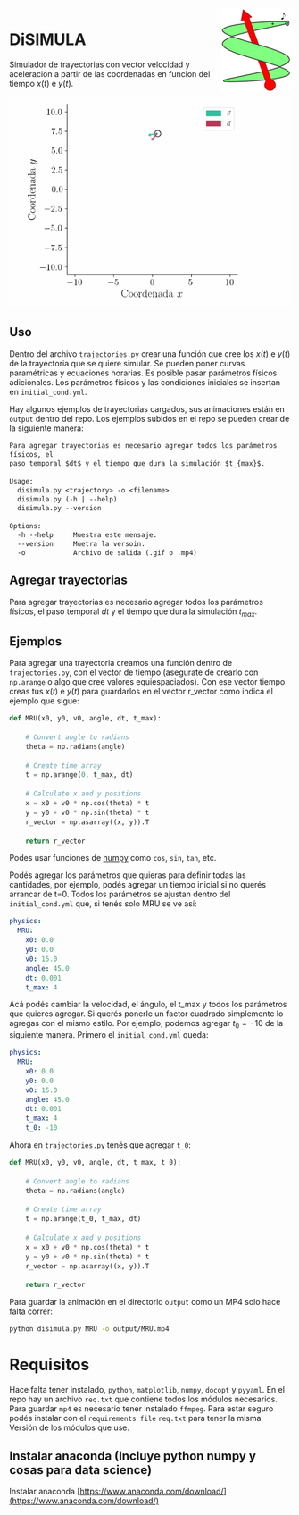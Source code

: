 <img src="logo.png" align="right" />

# DiSIMULA

Simulador de trayectorias con vector velocidad y aceleracion a partir de las 
coordenadas en funcion del tiempo $x(t)$ e $y(t)$.

![](output/olita.gif)

## Uso

Dentro del archivo `trajectories.py` crear una función que cree los $x(t)$ e $y(t)$ 
de la trayectoria que se quiere simular. Se pueden poner curvas paramétricas y 
ecuaciones horarias. Es posible pasar parámetros físicos adicionales. Los 
parámetros físicos y las condiciones iniciales se insertan en `initial_cond.yml`.

Hay algunos ejemplos de trayectorias cargados, sus animaciones están en `output` dentro del repo. Los ejemplos subidos en el repo se pueden crear de la siguiente manera:

~~~
Para agregar trayectorias es necesario agregar todos los parámetros físicos, el 
paso temporal $dt$ y el tiempo que dura la simulación $t_{max}$.

Usage:
  disimula.py <trajectory> -o <filename>
  disimula.py (-h | --help)
  disimula.py --version

Options:
  -h --help     Muestra este mensaje.
  --version     Muetra la versoin.
  -o            Archivo de salida (.gif o .mp4)
~~~

## Agregar trayectorias

Para agregar trayectorias es necesario agregar todos los parámetros físicos, el 
paso temporal $dt$ y el tiempo que dura la simulación $t_{max}$.

## Ejemplos

Para agregar una trayectoria creamos una función dentro de `trajectories.py`, con 
el vector de tiempo (asegurate de crearlo con `np.arange` o algo que cree valores 
equiespaciados). Con ese vector tiempo creas tus $x(t)$ e $y(t)$ para guardarlos
en el vector r_vector como indica el ejemplo que sigue:

~~~ python
def MRU(x0, y0, v0, angle, dt, t_max):
    
    # Convert angle to radians
    theta = np.radians(angle)

    # Create time array
    t = np.arange(0, t_max, dt)

    # Calculate x and y positions
    x = x0 + v0 * np.cos(theta) * t
    y = y0 + v0 * np.sin(theta) * t
    r_vector = np.asarray((x, y)).T

    return r_vector
~~~

Podes usar funciones de [numpy](https://numpy.org/) como `cos`, `sin`, `tan`, etc.

Podés agregar los parámetros que quieras para definir todas las cantidades, por 
ejemplo, podés agregar un tiempo inicial si no querés arrancar de t=0. 
Todos los parámetros se ajustan dentro del `initial_cond.yml` que, si tenés 
solo MRU se ve así:

~~~ yaml
physics: 
  MRU: 
    x0: 0.0
    y0: 0.0
    v0: 15.0
    angle: 45.0
    dt: 0.001
    t_max: 4
~~~

Acá podés cambiar la velocidad, el ángulo, el t_max y todos los parámetros que 
quieres agregar. Si querés ponerle un factor cuadrado simplemente lo agregas 
con el mismo estilo. Por ejemplo, podemos agregar $t_0=-10$ de la siguiente
manera. Primero el `initial_cond.yml` queda:

~~~ yaml
physics: 
  MRU: 
    x0: 0.0
    y0: 0.0
    v0: 15.0
    angle: 45.0
    dt: 0.001
    t_max: 4
    t_0: -10
~~~

Ahora en `trajectories.py` tenés que agregar `t_0`:

~~~ python
def MRU(x0, y0, v0, angle, dt, t_max, t_0):
    
    # Convert angle to radians
    theta = np.radians(angle)

    # Create time array
    t = np.arange(t_0, t_max, dt)

    # Calculate x and y positions
    x = x0 + v0 * np.cos(theta) * t
    y = y0 + v0 * np.sin(theta) * t
    r_vector = np.asarray((x, y)).T

    return r_vector
~~~

Para guardar la animación en el directorio `output` como un MP4 solo hace falta 
correr:

~~~ bash
python disimula.py MRU -o output/MRU.mp4
~~~


# Requisitos

Hace falta tener instalado, `python`, `matplotlib`, `numpy`, `docopt` y
`pyyaml`. En el repo hay un archivo `req.txt` que contiene todos los módulos necesarios. Para guardar `mp4` es necesario tener instalado `ffmpeg`. Para estar
seguro podés instalar con el `requirements file` `req.txt` para tener la misma 
Versión de los módulos que use.

## Instalar anaconda (Incluye python numpy y cosas para data science)

Instalar anaconda
[https://www.anaconda.com/download/](https://www.anaconda.com/download/)
